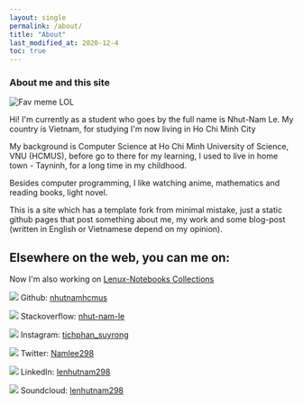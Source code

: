 ```yaml
---
layout: single
permalink: /about/
title: "About"
last_modified_at: 2020-12-4
toc: true
---
```


### About me and this site

![Fav meme LOL](https://j.gifs.com/v15Bnk.gif)

Hi! I'm currently as a student who goes by the full name is Nhut-Nam Le. My country is Vietnam, for studying I'm now living in Ho Chi Minh City

My background is Computer Science at Ho Chi Minh University of Science, VNU (HCMUS), before go to there for my learning, I used to live in home town - Tayninh, for a long time in my childhood.

Besides computer programming, I like watching anime, mathematics and reading books, light novel.

This is a site which has a template fork from minimal mistake, just a static github pages that post something about me, my work and some blog-post (written in English or Vietnamese depend on my opinion).

## Elsewhere on the web, you can me on:

Now I'm also working on [Lenux-Notebooks Collections](https://nhutnamhcmus.github.io/lenux-notebooks/)

<img src="https://img.icons8.com/color/30/000000/github--v1.png"/> Github: [nhutnamhcmus](https://github.com/nhutnamhcmus)

<img src="https://img.icons8.com/color/30/000000/stackoverflow.png"/> Stackoverflow: [nhut-nam-le](https://stackoverflow.com/users/14214183/nhut-nam-le)

<img src="https://img.icons8.com/fluent/30/000000/instagram-new.png"/> Instagram: [tichphan_suyrong](https://www.instagram.com/tichphan_suyrong/)

<img src="https://img.icons8.com/fluent/30/000000/twitter.png"/> Twitter: [Namlee298](https://twitter.com/Namlee298)

<img src="https://img.icons8.com/fluent/30/000000/linkedin.png"/> LinkedIn: [lenhutnam298](https://www.linkedin.com/in/lenhutnam298/)

<img src="https://img.icons8.com/color/30/000000/soundcloud.png"/> Soundcloud: [lenhutnam298](https://soundcloud.com/lenhutnam298)



